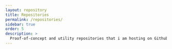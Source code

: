 ```yaml
---
layout: repository
title: Repositories
permalink: /repositories/
sidebar: true
order: 5
description: >
  Proof-of-concept and utility repositories that i am hosting on Github. 
---
```

